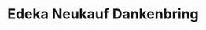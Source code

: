 ---
title: "Edeka Neukauf Dankenbring"
url: /hodenhagen/edeka-neukauf-dankenbring/
shop: Supermarkt
---